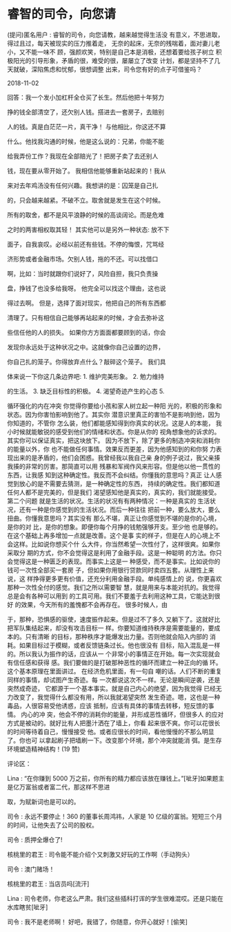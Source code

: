 # 睿智的司令，向您请

(提问)匿名用户 : 睿智的司令，向您请教，越来越觉得生活没 有意义，不思进取，得过且过，每天被现实的压力推着走， 无奈的起床，无奈的残喘着，面对妻儿老小，又不能一味不 顾，强颜欢笑，特别是自己本是消极，还想着要给孩子树立 积极阳光的引导形象，矛盾的很，难受的很，屡屡立了改变 计划，都是坚持不了几天就破，深陷焦虑和忧郁，很想调整 出来，司令您有好的点子可借鉴吗？

2018-11-02

回答：我一个发小加杠杆全仓买了长生。然后他把十年努力

挣的钱全部清空了，还欠别人钱。搭进去一套房子，去赔别

人的钱。真是白茫茫一片，真干净！ 与他相比，你这还不算

什么。他找我沟通的时候，他是这么说的：兄弟，你能不能

给我弄份工作？我现在全部赔光了！把房子卖了去还别人

钱，现在要从零开始了。 我相信他能够重新站起来的！我从

来对去年鸡汤没有任何兴趣。我想讲的是：囚笼是自己扎

的，只会越来越紧。不破不立。取舍就是发生在这个时候。

所有的取舍，都不是风平浪静的时候的高谈阔论。而是危难

之时的两害相权取其轻！ 其实他可以是另外一种状态: 放不下

面子，自我哀叹。必经以前还有些钱。不停的悔恨，咒骂经

济形势或者金融市场。欠别人钱，拖的不还。可以找借口

啊，比如：当时就跟你们说好了，风险自担，我只负责操

盘，挣钱了也没多给我呀。 他完全可以找这个理由，这也说

得过去啊。 但是，选择了面对现实，他把自己的所有东西都

清理了。只有相信自己能够再站起来的时候，才会去弥补这

些信任他的人的损失。 如果你方方面面都要顾到的话，你会

发现你永远处于这种状况之中。这就像你自己设置的边界，

你自己扎的笼子。你得放弃点什么？敲碎这个笼子。 我们具

体来说一下你这几条边界吧: 1\. 维护完美形象。 2\. 勉力维持

的生活。 3\. 缺乏目标性的积极。 4\. 渴望奇迹产生的心态 5.

循环强化的内在冲突 你觉得你要给小孩和家人树立起一种阳 光的，积极的形象和状态。因为你害怕影响到他了。其实你 潜意识里真正的害怕不是影响到他，因为你知道的，不管你 怎么装，他们都能感知得到你真实的状况。这是人的本能， 我小时候就能敏锐的感受到他们的情绪和状态。你是从你的 视角想象他的诉求的。其实你可以保证真实，把这块放下。 因为不放下，除了更多的制造冲突和消耗你的能量以外，你 也不能做任何事情。效果反而更差，因为他感知到的和你努 力表现出来的是矛盾的，他们会困惑。我曾经我以我自己亲 身的例子说过，我父亲揍我揍的非常的厉害。那简直可以用 残暴和军阀作风来形容。但是他以他一贯性的东西，让我感 知到这种确定性。我反而不会纠结。你懂我的意思吗？真正 让人感觉到放心的是不需要去猜测，是一种确定性的东西， 持续的确定性。我们都知道任何人都不是完美的，但是我们 渴望感知他是真实的，真实的，我们就能接受。 第二个问题 就是生活的状况。生活的状况有有两种情况：一种是真实的 生活状况，还有一种是你感觉到的生活状况。而后一种往往 把前一种，要么放大，要么扭曲。你懂我意思吗？其实没有 那么不堪，真正让你感觉到不堪的是你的心境，是你的对 比，是你的想象。即便你每个月挣的钱勉强够开支。至少他 也是够的。在这个基础上再多增加一点就是改善。这个是事 实的样子，但是在人的心境上不会这样。比如说你想买个什 么大件，你当然希望一次性付了，这样很爽。如果你采取分 期的方式，你不会觉得这是利用了金融手段。这是一种聪明 的方法。你只会觉得这是一种匮乏的表现。而事实上这是一 种感受，而不是事实。比如说你的钱可一次性全部买一套房 子，但如果你用银行贷款同时卖四五套。从理性上来说，这 样挣得更多更有价值，还充分利用金融手段。单纯感情上的 说，你更喜欢那种一次性全付的感觉。我们之所以需要智 慧，就是用来与本能对抗的。我觉得总是会有各种可以用到 的工具可用。我们不要羞于去利用这种工具，它能达到很好 的效果，今天所有的羞愧都不会再存在。 很多时候人，由

于，那种，恐惧感的驱使，速度振作起来。但是过不了多久 又躺下了。这就好比把军队集结起来，却没有攻击目标一 样。你要知道维持秩序是需要能量的，要成本的。只有清晰 的目标，那种秩序才能爆发出力量。否则他就会陷入内部的 消耗。如果目标过于模糊，或者反馈链条过长。他也很没有 目标，陷入混乱是一样的。所以我认为振作的话，应该从一 个非常小的事情正在开始。每一次实现就会有信任感和获得 感。我们要做的是打破那种恶性的循环而建立一种正向的循 环。这个基本原理在里面讲过。 在经济危机里面，有一句自 嘲的话。人们不断的重复同样的事情，却试图产生奇迹。每 一次都说这次不一样。无论是瞬间逆袭，还是突然成奇迹， 它都源于一个基本事实。就是自己内心的绝望，因为我觉得 已经无力改变了，我觉得什么都没有用，所以我就渴望突然 发生奇迹。嗯，这也是一种毒品，人很容易受他诱惑，应该 抵制，应该有具体的事情去转移，短反馈的事情。 内心的冲 突，他会不停的消耗你的能量，并形成恶性循环，但很多人 的应对方式是被动的。就好比有人把墨汁洒在了墙上，你看 起来很不爽。你可以花很长的时间等待着自己，慢慢接受 他。或者应很长的时间，看他慢慢的不那么明显了。你也可 以拿起刷子把墙刷一下。改变那个环境，那个冲突就能消 弭。是生存环境塑造精神结构！(19 赞)

评论区：

Lina : “在你赚到 5000 万之前，你所有的精力都应该放在赚钱上。”[呲牙]如果题主是亿万富翁或者富二代，那这样不思进

取，为赋新词也是可以的。

司令 : 永远不要停止！360 的董事长周鸿祎，人家是 10 亿级的富翁。短短三个月的时间，让他失去了公司的股权。

司令 : 质押全爆仓了!

核桃里的君王 : 司令能不能介绍个又刺激又好玩的工作啊（手动狗头）

司令 : 澳门赌场！

核桃里的君王 : 当店员吗[流汗]

Lina : 司令老师，你老这么严肃。我们这些插科打诨的学生很难混哎。还是只能在水库瞎贫[呲牙]

司令 : 我不是老师啊！ 好吧，我错了，你随意，你开心就好！[偷笑]